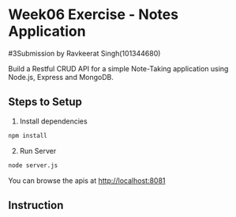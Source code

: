 # Week06 Exercise - Notes Application
#3Submission by Ravkeerat Singh(101344680)

Build a Restful CRUD API for a simple Note-Taking application using Node.js, Express and MongoDB.

## Steps to Setup

1. Install dependencies

```bash
npm install
```

2. Run Server

```bash
node server.js
```

You can browse the apis at <http://localhost:8081>

## Instruction



